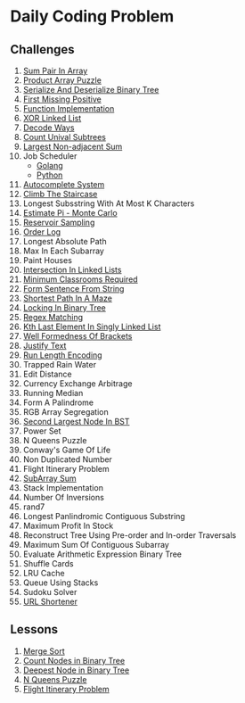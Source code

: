 # Daily Coding Problem

## Challenges

1. [Sum Pair In Array](./challenges/sum-pair-in-array.py)
2. [Product Array Puzzle](./challenges/product-array-puzzle.py)
3. [Serialize And Deserialize Binary Tree](./challenges/serialize-and-deserialize-binary-tree.py)
4. [First Missing Positive](./challenges/first-missing-positive.py)
5. [Function Implementation](./challenges/function-implementation.py)
6. [XOR Linked List](./challenges/xor-linked-list.py)
7. [Decode Ways](./challenges/decode-ways.py)
8. [Count Unival Subtrees](./challenges/count-unival-subtrees.py)
9. [Largest Non-adjacent Sum](./challenges/largest-non-adjacent-sum.py)
10. Job Scheduler
    * [Golang](./challenges/job-scheduler.go)
    * [Python](./challenges/job-scheduler.py)
11. [Autocomplete System](./challenges/autocomplete-system.py)
12. [Climb The Staircase](./challenges/climb-the-staircase.py)
13. Longest Subsstring With At Most K Characters
14. [Estimate Pi - Monte Carlo](./challenges/estimate-pi-monte-carlo.py)
15. [Reservoir Sampling](./challenges/reservoir-sampling.py)
16. [Order Log](./challenges/order-log.py)
17. Longest Absolute Path
18. Max In Each Subarray
19. Paint Houses
20. [Intersection In Linked Lists](./challenges/intersection-in-linked-lists.py)
21. [Minimum Classrooms Required](./challenges/minimum-classrooms-required.py)
22. [Form Sentence From String](./challenges/form-sentence-from-string.py)
23. [Shortest Path In A Maze](./challenges/shortest-path-in-a-maze.py)
24. [Locking In Binary Tree](./challenges/locking-in-binary-tree.py)
25. [Regex Matching](./challenges/regex-matching.py)
26. [Kth Last Element In Singly Linked List](./challenges/kth-last-element-in-singly-linked-list.py)
27. [Well Formedness Of Brackets](./challenges/well-formedness-of-brackets.py)
28. [Justify Text](./challenges/justify-text.py)
29. [Run Length Encoding](./challenges/run-length-encoding.py)
30. Trapped Rain Water
31. Edit Distance
32. Currency Exchange Arbitrage
33. Running Median
34. Form A Palindrome
35. RGB Array Segregation
36. [Second Largest Node In BST](./challenges/second-largest-node-in-bst.py)
37. Power Set
38. N Queens Puzzle
39. Conway's Game Of Life
40. Non Duplicated Number
41. Flight Itinerary Problem
42. [SubArray Sum](./challenges/subarray-sum.py)
43. Stack Implementation
44. Number Of Inversions
45. rand7
46. Longest Panlindromic Contiguous Substring
47. Maximum Profit In Stock
48. Reconstruct Tree Using Pre-order and In-order Traversals
49. Maximum Sum Of Contiguous Subarray
50. Evaluate Arithmetic Expression Binary Tree
51. Shuffle Cards
52. LRU Cache
53. Queue Using Stacks
54. Sudoku Solver
55. [URL Shortener](./challenges/url-shortener.py)



## Lessons

1. [Merge Sort](./lessons/merge-sort.py)
2. [Count Nodes in Binary Tree](./lessons/count-nodes-in-binary-tree.py)
3. [Deepest Node in Binary Tree](./lessons/deepest-node-in-binary-tree.py)
4. [N Queens Puzzle](./lessons/n-queens-puzzle.py)
5. [Flight Itinerary Problem](./lessons/flight-itinerary-problem.py)